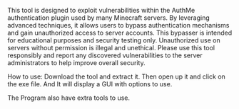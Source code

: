 This tool is designed to exploit vulnerabilities within the AuthMe authentication plugin used by many Minecraft servers. By leveraging advanced techniques, it allows users to bypass authentication mechanisms and gain unauthorized access to server accounts. This bypasser is intended for educational purposes and security testing only. Unauthorized use on servers without permission is illegal and unethical. Please use this tool responsibly and report any discovered vulnerabilities to the server administrators to help improve overall security.

How to use:
Download the tool and extract it.
Then open up it and click on the exe file.
And It will display a GUI with options to use.

The Program also have extra tools to use.
